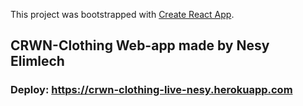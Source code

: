 This project was bootstrapped with [Create React App](https://github.com/facebook/create-react-app).

## CRWN-Clothing Web-app made by Nesy Elimlech 

### Deploy: https://crwn-clothing-live-nesy.herokuapp.com
